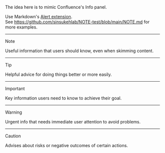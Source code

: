 <!-- markdownlint-disable-file MD041 -->

The idea here is to mimic Confluence's Info panel.

Use Markdown's [Alert extension](https://github.blog/changelog/2023-12-14-new-markdown-extension-alerts-provide-distinctive-styling-for-significant-content/).<br/>
See <https://github.com/sinsukehlab/NOTE-test/blob/main/NOTE.md> for more examples.

---

> [!NOTE]
> Useful information that users should know, even when skimming content.

---

> [!TIP]
> Helpful advice for doing things better or more easily.

---

> [!IMPORTANT]
> Key information users need to know to achieve their goal.

---

> [!WARNING]
> Urgent info that needs immediate user attention to avoid problems.

---

> [!CAUTION]
> Advises about risks or negative outcomes of certain actions.

